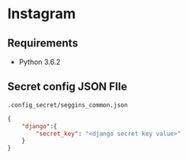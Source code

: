 # Instagram

## Requirements
 - Python 3.6.2

## Secret config JSON FIle

```.config_secret/seggins_common.json```

```json
{
	"django":{
		"secret_key": "<django secret key value>"
	}
}
```